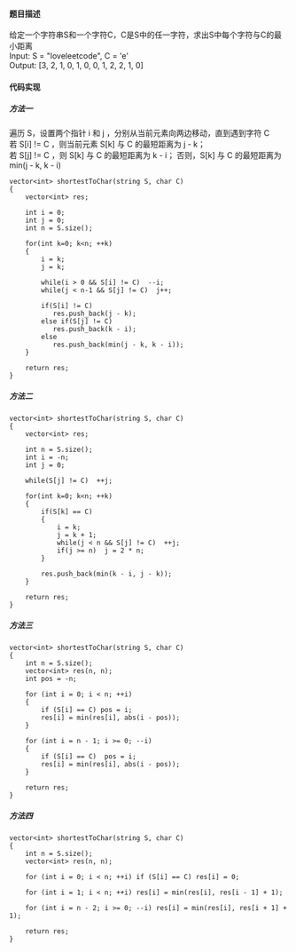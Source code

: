#### 题目描述
给定一个字符串S和一个字符C，C是S中的任一字符，求出S中每个字符与C的最小距离  
Input: S = "loveleetcode", C = 'e'  
Output: [3, 2, 1, 0, 1, 0, 0, 1, 2, 2, 1, 0]

#### 代码实现

##### 方法一

遍历 S，设置两个指针 i 和 j ，分别从当前元素向两边移动，直到遇到字符 C  
若 S[i] != C ，则当前元素 S[k] 与 C 的最短距离为 j - k；  
若 S[j] != C ，则 S[k] 与 C 的最短距离为 k - i；
否则，S[k] 与 C 的最短距离为 min(j - k, k - i)

```
vector<int> shortestToChar(string S, char C) 
{
    vector<int> res;
    
    int i = 0;
    int j = 0;
    int n = S.size();
    
    for(int k=0; k<n; ++k)
    {
        i = k;
        j = k;

        while(i > 0 && S[i] != C)  --i;
        while(j < n-1 && S[j] != C)  j++;
        
        if(S[i] != C)  
           res.push_back(j - k);
        else if(S[j] != C)  
           res.push_back(k - i);
        else  
           res.push_back(min(j - k, k - i));
    }
    
    return res;
}
```

##### 方法二

```
vector<int> shortestToChar(string S, char C) 
{
    vector<int> res;
    
    int n = S.size();
    int i = -n;
    int j = 0;
    
    while(S[j] != C)  ++j;
    
    for(int k=0; k<n; ++k)
    {
        if(S[k] == C)
        {
            i = k;
            j = k + 1;
            while(j < n && S[j] != C)  ++j;
            if(j >= n)  j = 2 * n;
        }

        res.push_back(min(k - i, j - k));
    }
    
    return res;
}
```

##### 方法三

```
vector<int> shortestToChar(string S, char C) 
{
    int n = S.size();
    vector<int> res(n, n);
    int pos = -n;

    for (int i = 0; i < n; ++i) 
    {
        if (S[i] == C) pos = i;
        res[i] = min(res[i], abs(i - pos));
    }

    for (int i = n - 1; i >= 0; --i) 
    {
        if (S[i] == C)  pos = i;
        res[i] = min(res[i], abs(i - pos));
    }

    return res;
}
```

##### 方法四

```
vector<int> shortestToChar(string S, char C) 
{
    int n = S.size();
    vector<int> res(n, n);

    for (int i = 0; i < n; ++i) if (S[i] == C) res[i] = 0;

    for (int i = 1; i < n; ++i) res[i] = min(res[i], res[i - 1] + 1);

    for (int i = n - 2; i >= 0; --i) res[i] = min(res[i], res[i + 1] + 1);
    
    return res;
}
```